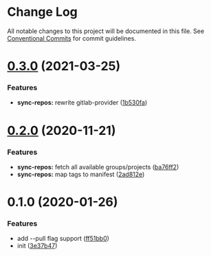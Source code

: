 # Change Log

All notable changes to this project will be documented in this file.
See [Conventional Commits](https://conventionalcommits.org) for commit guidelines.

# [0.3.0](https://github.com/ewnd9/sync-repos/tree/master/packages/sync-repos/compare/sync-repos@0.2.0...sync-repos@0.3.0) (2021-03-25)


### Features

* **sync-repos:** rewrite gitlab-provider ([1b530fa](https://github.com/ewnd9/sync-repos/tree/master/packages/sync-repos/commit/1b530fa4e68e64329814ed9a23ed2bf6c221d71c))





# [0.2.0](https://github.com/ewnd9/sync-repos/tree/master/packages/sync-repos/compare/sync-repos@0.1.0...sync-repos@0.2.0) (2020-11-21)


### Features

* **sync-repos:** fetch all available groups/projects ([ba76ff2](https://github.com/ewnd9/sync-repos/tree/master/packages/sync-repos/commit/ba76ff2b81ab0ec26da6b94bee9446c1588ec513))
* **sync-repos:** map tags to manifest ([2ad812e](https://github.com/ewnd9/sync-repos/tree/master/packages/sync-repos/commit/2ad812e7164b7db017a3d1537fa4e2a123921ae3))





# 0.1.0 (2020-01-26)


### Features

* add --pull flag support ([ff51bb0](https://github.com/ewnd9/sync-repos/tree/master/packages/sync-repos/commit/ff51bb002130430d0bc195db3b0c70b2321f8f85))
* init ([3e37b47](https://github.com/ewnd9/sync-repos/tree/master/packages/sync-repos/commit/3e37b4793cb8f8d9d80ffbc12eca3f16792dd3c9))
